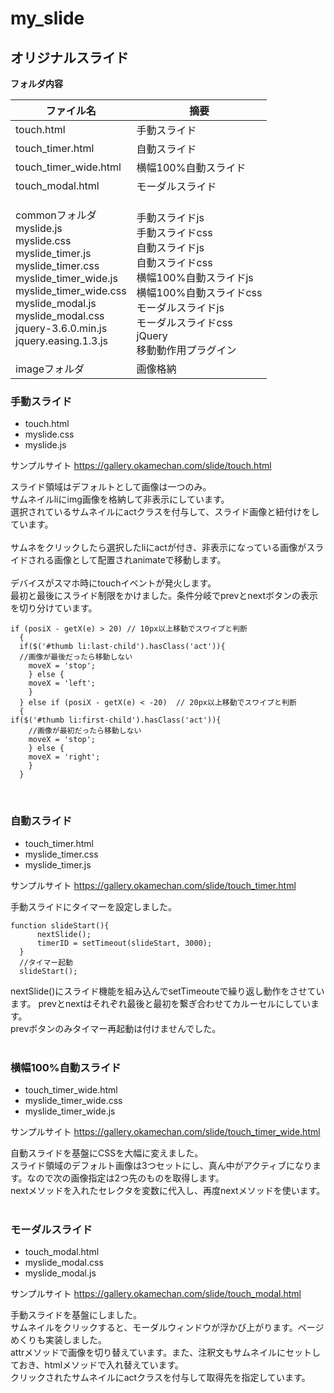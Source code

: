 # my_slide
## オリジナルスライド
**フォルダ内容**

| ファイル名 | 摘要 
|--|--
|touch.html| 手動スライド
|touch_timer.html|自動スライド
|touch_timer_wide.html|横幅100%自動スライド
|touch_modal.html|モーダルスライド
|commonフォルダ<br>myslide.js<br>myslide.css<br>myslide_timer.js<br>myslide_timer.css<br>myslide_timer_wide.js<br>myslide_timer_wide.css<br>myslide_modal.js<br>myslide_modal.css<br>jquery-3.6.0.min.js<br>jquery.easing.1.3.js | <br>手動スライドjs<br>手動スライドcss<br>自動スライドjs<br>自動スライドcss<br>横幅100%自動スライドjs<br>横幅100%自動スライドcss<br>モーダルスライドjs<br>モーダルスライドcss<br>jQuery<br>移動動作用プラグイン
|imageフォルダ|画像格納


### 手動スライド
- touch.html
- myslide.css
- myslide.js

サンプルサイト
https://gallery.okamechan.com/slide/touch.html

スライド領域はデフォルトとして画像は一つのみ。<br>サムネイルliにimg画像を格納して非表示にしています。<br>選択されているサムネイルにactクラスを付与して、スライド画像と紐付けをしています。<br><br>
サムネをクリックしたら選択したliにactが付き、非表示になっている画像がスライドされる画像として配置されanimateで移動します。<br><br>
デバイスがスマホ時にtouchイベントが発火します。<br>
最初と最後にスライド制限をかけました。条件分岐でprevとnextボタンの表示を切り分けています。
<pre><code>if (posiX - getX(e) > 20) // 10px以上移動でスワイプと判断
  {
  if($('#thumb li:last-child').hasClass('act')){
  //画像が最後だったら移動しない
    moveX = 'stop';
    } else {
    moveX = 'left';
    }
  } else if (posiX - getX(e) < -20)  // 20px以上移動でスワイプと判断
  {
if($('#thumb li:first-child').hasClass('act')){
    //画像が最初だったら移動しない
    moveX = 'stop';
    } else {
    moveX = 'right';
    }
  }
</code></pre>
<br>

### 自動スライド
- touch_timer.html
- myslide_timer.css
- myslide_timer.js

サンプルサイト
https://gallery.okamechan.com/slide/touch_timer.html

手動スライドにタイマーを設定しました。<br>
<pre><code>function slideStart(){
      nextSlide();
      timerID = setTimeout(slideStart, 3000);
  }
  //タイマー起動
  slideStart();
</code></pre>
nextSlide()にスライド機能を組み込んでsetTimeouteで繰り返し動作をさせています。
prevとnextはそれぞれ最後と最初を繋ぎ合わせてカルーセルにしています。<br>
prevボタンのみタイマー再起動は付けませんでした。<br><br>

### 横幅100%自動スライド
- touch_timer_wide.html
- myslide_timer_wide.css
- myslide_timer_wide.js

サンプルサイト
https://gallery.okamechan.com/slide/touch_timer_wide.html

自動スライドを基盤にCSSを大幅に変えました。<br>スライド領域のデフォルト画像は3つセットにし、真ん中がアクティブになります。なので次の画像指定は2つ先のものを取得します。<br>nextメソッドを入れたセレクタを変数に代入し、再度nextメソッドを使います。<br><br>

### モーダルスライド
- touch_modal.html
- myslide_modal.css
- myslide_modal.js

サンプルサイト
https://gallery.okamechan.com/slide/touch_modal.html

手動スライドを基盤にしました。<br>サムネイルをクリックすると、モーダルウィンドウが浮かび上がります。ページめくりも実装しました。<br>attrメソッドで画像を切り替えています。また、注釈文もサムネイルにセットしておき、htmlメソッドで入れ替えています。<br>クリックされたサムネイルにactクラスを付与して取得先を指定しています。<br>











